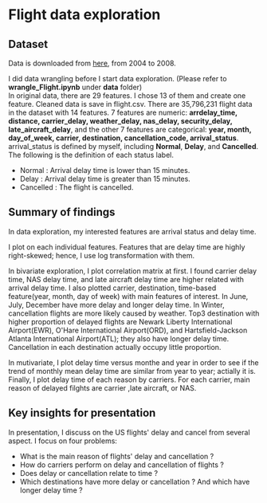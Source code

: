 # Flight data exploration

## Dataset
Data is downloaded from [here](http://stat-computing.org/dataexpo/2009/the-data.html), from 2004 to 2008.  
  
I did data wrangling before I start data exploration. (Please refer to **wrangle_Flight.ipynb** under **data** folder)  
In original data, there are 29 features. I chose 13 of them and create one feature. Cleaned data is save in flight.csv.
There are 35,796,231 flight data in the dataset with 14 features. 7 features are numeric: **arrdelay_time, distance, carrier_delay,
weather_delay, nas_delay, security_delay, late_aircraft_delay**, and the other 7 features are categorical: **year, month, day_of_week, 
carrier, destination, cancellation_code, arrival_status**.  
arrival_status is defined by myself, including **Normal**, **Delay**, and **Cancelled**. The following is the definition of each status label.  
 - Normal : Arrival delay time is lower than 15 minutes.  
 - Delay : Arrival delay time is greater than 15 minutes.  
 - Cancelled : The flight is cancelled.

## Summary of findings
In data exploration, my interested features are arrival status and delay time.  
  
I plot on each individual features. Features that are delay time are highly right-skewed; hence, I use log transformation with them.  
  
In bivariate exploration, I plot correlation matrix at first. I found carrier delay time, NAS delay time, and late aircraft delay time 
are higher related with arrival delay time. I also plotted carrier, destination, time-based feature(year, month, day of week) with main 
features of interest. In June, July, December have more delay and longer delay time. In Winter, cancellation flights are more likely caused
by weather. Top3 destination with higher proportion of delayed flights are Newark Liberty International Airport(EWR), 
O'Hare International Airport(ORD), and Hartsfield-Jackson Atlanta International Airport(ATL); they also have longer delay time. 
Cancellation in each destination actually occupy little proportion.  
  
In mutivariate, I plot delay time versus monthe and year in order to see if the trend of monthly mean delay time are similar from year to year; actially it is. Finally, I plot delay time of each reason by carriers. For each carrier, main reason of delayed filghts are carrier ,late aircraft, or NAS. 

## Key insights for presentation
In presentation, I discuss on the US flights' delay and cancel from several aspect.
I focus on four problems:
 - What is the main reason of flights' delay and cancellation ?
 - How do carriers perform on delay and cancellation of flights ?
 - Does delay or cancellation relate to time ?
 - Which destinations have more delay or cancellation ? And which have longer delay time ?

